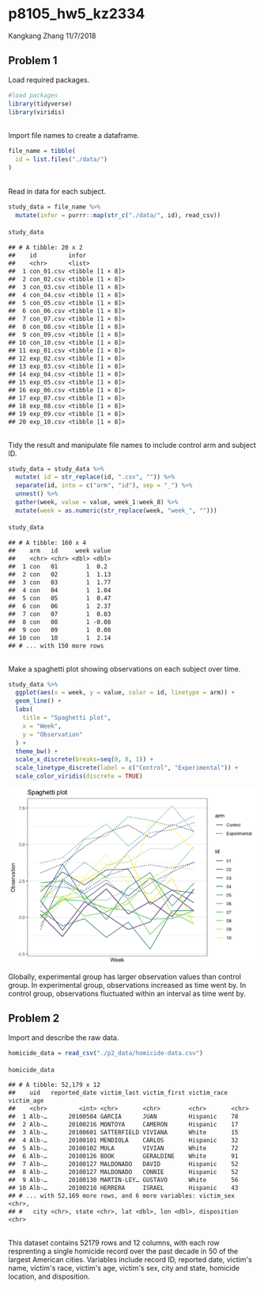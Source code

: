 p8105\_hw5\_kz2334
================
Kangkang Zhang
11/7/2018

Problem 1
---------

Load required packages.

``` r
#load packages
library(tidyverse)
library(viridis)
```

<br> Import file names to create a dataframe.

``` r
file_name = tibble(
  id = list.files("./data/")
)
```

<br> Read in data for each subject.

``` r
study_data = file_name %>% 
  mutate(infor = purrr::map(str_c("./data/", id), read_csv)) 

study_data
```

    ## # A tibble: 20 x 2
    ##    id         infor           
    ##    <chr>      <list>          
    ##  1 con_01.csv <tibble [1 × 8]>
    ##  2 con_02.csv <tibble [1 × 8]>
    ##  3 con_03.csv <tibble [1 × 8]>
    ##  4 con_04.csv <tibble [1 × 8]>
    ##  5 con_05.csv <tibble [1 × 8]>
    ##  6 con_06.csv <tibble [1 × 8]>
    ##  7 con_07.csv <tibble [1 × 8]>
    ##  8 con_08.csv <tibble [1 × 8]>
    ##  9 con_09.csv <tibble [1 × 8]>
    ## 10 con_10.csv <tibble [1 × 8]>
    ## 11 exp_01.csv <tibble [1 × 8]>
    ## 12 exp_02.csv <tibble [1 × 8]>
    ## 13 exp_03.csv <tibble [1 × 8]>
    ## 14 exp_04.csv <tibble [1 × 8]>
    ## 15 exp_05.csv <tibble [1 × 8]>
    ## 16 exp_06.csv <tibble [1 × 8]>
    ## 17 exp_07.csv <tibble [1 × 8]>
    ## 18 exp_08.csv <tibble [1 × 8]>
    ## 19 exp_09.csv <tibble [1 × 8]>
    ## 20 exp_10.csv <tibble [1 × 8]>

<br> Tidy the result and manipulate file names to include control arm and subject ID.

``` r
study_data = study_data %>%
  mutate( id = str_replace(id, ".csv", "")) %>% 
  separate(id, into = c("arm", "id"), sep = "_") %>%
  unnest() %>% 
  gather(week, value = value, week_1:week_8) %>% 
  mutate(week = as.numeric(str_replace(week, "week_", "")))

study_data
```

    ## # A tibble: 160 x 4
    ##    arm   id     week value
    ##    <chr> <chr> <dbl> <dbl>
    ##  1 con   01        1  0.2 
    ##  2 con   02        1  1.13
    ##  3 con   03        1  1.77
    ##  4 con   04        1  1.04
    ##  5 con   05        1  0.47
    ##  6 con   06        1  2.37
    ##  7 con   07        1  0.03
    ##  8 con   08        1 -0.08
    ##  9 con   09        1  0.08
    ## 10 con   10        1  2.14
    ## # ... with 150 more rows

<br> Make a spaghetti plot showing observations on each subject over time.

``` r
study_data %>%  
  ggplot(aes(x = week, y = value, color = id, linetype = arm)) + 
  geom_line() +
  labs(
    title = "Spaghetti plot",
    x = "Week",
    y = "Observation"
  ) +
  theme_bw() +
  scale_x_discrete(breaks=seq(0, 8, 1)) +
  scale_linetype_discrete(label = c("Control", "Experimental")) +
  scale_color_viridis(discrete = TRUE)
```

<img src="p8105_hw5_kz2334_files/figure-markdown_github/spaghetti plot-1.png" style="display: block; margin: auto;" />

Globally, experimental group has larger observation values than control group. In experimental group, observations increased as time went by. In control group, observations fluctuated within an interval as time went by.

Problem 2
---------

Import and describe the raw data.

``` r
homicide_data = read_csv("./p2_data/homicide-data.csv")

homicide_data
```

    ## # A tibble: 52,179 x 12
    ##    uid   reported_date victim_last victim_first victim_race victim_age
    ##    <chr>         <int> <chr>       <chr>        <chr>       <chr>     
    ##  1 Alb-…      20100504 GARCIA      JUAN         Hispanic    78        
    ##  2 Alb-…      20100216 MONTOYA     CAMERON      Hispanic    17        
    ##  3 Alb-…      20100601 SATTERFIELD VIVIANA      White       15        
    ##  4 Alb-…      20100101 MENDIOLA    CARLOS       Hispanic    32        
    ##  5 Alb-…      20100102 MULA        VIVIAN       White       72        
    ##  6 Alb-…      20100126 BOOK        GERALDINE    White       91        
    ##  7 Alb-…      20100127 MALDONADO   DAVID        Hispanic    52        
    ##  8 Alb-…      20100127 MALDONADO   CONNIE       Hispanic    52        
    ##  9 Alb-…      20100130 MARTIN-LEY… GUSTAVO      White       56        
    ## 10 Alb-…      20100210 HERRERA     ISRAEL       Hispanic    43        
    ## # ... with 52,169 more rows, and 6 more variables: victim_sex <chr>,
    ## #   city <chr>, state <chr>, lat <dbl>, lon <dbl>, disposition <chr>

<br> This dataset contains 52179 rows and 12 columns, with each row resprenting a single homicide record over the past decade in 50 of the largest American cities. Variables include record ID, reported date, victim's name, victim's race, victim's age, victim's sex, city and state, homicide location, and disposition. <br>
